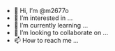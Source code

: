 - 👋 Hi, I’m @m2677o
- 👀 I’m interested in ...
- 🌱 I’m currently learning ...
- 💞️ I’m looking to collaborate on ...
- 📫 How to reach me ...

<!---
m2677o/m2677o is a ✨ special ✨ repository because its `README.md` (this file) appears on your GitHub profile.
You can click the Preview link to take a look at your changes.
--->
